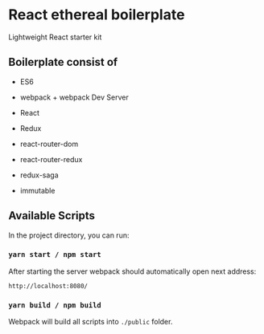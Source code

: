 # React ethereal boilerplate
Lightweight React starter kit

## Boilerplate consist of
- ES6
- webpack + webpack Dev Server
- React
- Redux

- react-router-dom
- react-router-redux
- redux-saga
- immutable

## Available Scripts

In the project directory, you can run:

### `yarn start / npm start`
After starting the server webpack should automatically open next address:
```
http://localhost:8080/
```

### `yarn build / npm build`
Webpack will build all scripts into `./public` folder.
